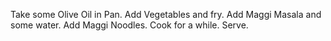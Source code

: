 Take some Olive Oil in Pan.
Add Vegetables and fry.
Add Maggi Masala and some water.
Add Maggi Noodles.
Cook for a while.
Serve.

